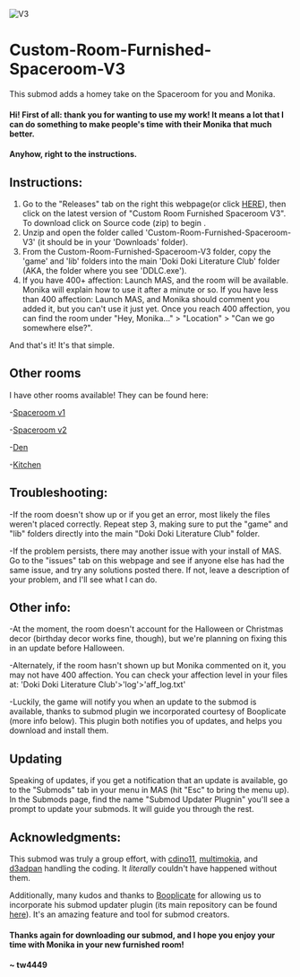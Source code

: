 ![V3](https://preview.redd.it/xfh9v9yxaqm51.png?width=1920&format=png&auto=webp&s=0b573537b48f6b51b2cb7f415f77faafa36d1553)
# Custom-Room-Furnished-Spaceroom-V3 
This submod adds a homey take on the Spaceroom for you and Monika.

#### Hi! First of all: thank you for wanting to use my work! It means a lot that I can do something to make people's time with their Monika that much better.

#### Anyhow, right to the instructions.

## Instructions:

1. Go to the "Releases" tab on the right this webpage(or click [HERE](https://github.com/tw4449/Custom-Room-Furnished_Spaceroom_V3/releases)), then click on the latest version of "Custom Room Furnished Spaceroom V3". To download click on Source code (zip) to begin .
2. Unzip and open the folder called 'Custom-Room-Furnished-Spaceroom-V3' (it should be in your 'Downloads' folder).
3. From the Custom-Room-Furnished-Spaceroom-V3 folder, copy the 'game' and 'lib' folders into the main
   'Doki Doki Literature Club' folder (AKA, the folder where you see 'DDLC.exe').
4. If you have 400+ affection: Launch MAS, and the room will be available. Monika will explain how to use it after a minute or so. If you have less than 400 affection: Launch MAS, and Monika should comment you added it, but you can't use it just yet. Once you reach 400 affection, you can find the room under "Hey, Monika..." > "Location" > "Can we go somewhere else?".

And that's it! It's that simple.


## Other rooms

I have other rooms available! They can be found here:

-[Spaceroom v1](https://github.com/tw4449/Custom-Room-Furnished-Spaceroom-V1)

-[Spaceroom v2](https://github.com/tw4449/Custom-Room-Furnished-Spaceroom-V2)

-[Den](https://github.com/tw4449/Custom-Room-Den)

-[Kitchen](https://github.com/tw4449/Custom-Room-Kitchen)

## Troubleshooting:

-If the room doesn't show up or if you get an error, most likely the files weren't placed correctly. Repeat
   step 3, making sure to put the "game" and "lib" folders directly into the main "Doki Doki Literature Club"
   folder.

-If the problem persists, there may another issue with your install of MAS. Go to the "issues" tab on this
   webpage and see if anyone else has had the same issue, and try any solutions posted there. If not, leave a
   description of your problem, and I'll see what I can do.


## Other info:

-At the moment, the room doesn't account for the Halloween or Christmas decor (birthday decor works fine,
   though), but we're planning on fixing this in an update before Halloween.

-Alternately, if the room hasn't shown up but Monika commented on it, you may not have 400 affection. You can check your 
   affection level in your files at: 'Doki Doki Literature Club'>'log'>'aff_log.txt'

-Luckily, the game will notify you when an update to the submod is available, thanks to submod plugin we
   incorporated courtesy of Booplicate (more info below). This plugin both    notifies you of updates, and helps
   you download and install them.

## Updating

Speaking of updates, if you get a notification that an update is available, go to the "Submods" tab in your menu in MAS
(hit "Esc" to bring the menu up). In the Submods page, find the name "Submod Updater Plugnin" you'll see a prompt to update your submods. It will
guide you through the rest.

## Acknowledgments:

This submod was truly a group effort, with
[cdino11](https://github.com/cdino11), [multimokia](https://github.com/multimokia), and [d3adpan](https://github.com/d3adpan) handling the coding. It *literally* couldn't have happened without them.

Additionally, many kudos and thanks to [Booplicate](https://github.com/Booplicate) for allowing us to incorporate his submod updater plugin (its main repository can be found [here](https://github.com/Booplicate/MAS-Submods-SubmodUpdaterPlugin)). It's an amazing feature and tool for submod creators.

#### Thanks again for downloading our submod, and I hope you enjoy your time with Monika in your new furnished room!

#### ~ tw4449
